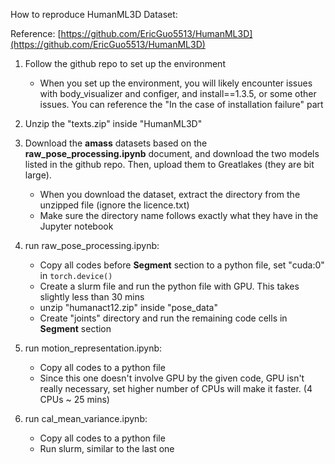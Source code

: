 How to reproduce HumanML3D Dataset:

Reference: [https://github.com/EricGuo5513/HumanML3D](https://github.com/EricGuo5513/HumanML3D)

1. Follow the github repo to set up the environment
	* When you set up the environment, you will likely encounter issues with body_visualizer and configer, and install==1.3.5, or some other issues. You can reference the "In the case of installation failure" part

2. Unzip the "texts.zip" inside "HumanML3D"

3. Download the **amass** datasets based on the **raw\_pose\_processing.ipynb** document, and download the two models listed in the github repo. Then, upload them to Greatlakes (they are bit large).
	* When you download the dataset, extract the directory from the unzipped file (ignore the licence.txt)
	* Make sure the directory name follows exactly what they have in the Jupyter notebook

4. run raw\_pose\_processing.ipynb:
	* Copy all codes before **Segment** section to a python file, set "cuda:0" in `torch.device()`
	* Create a slurm file and run the python file with GPU. This takes slightly less than 30 mins  
	* unzip "humanact12.zip" inside "pose_data"
	* Create "joints" directory and run the remaining code cells in **Segment** section

5. run motion_representation.ipynb:
	* Copy all codes to a python file
	* Since this one doesn't involve GPU by the given code, GPU isn't really necessary, set higher number of CPUs will make it faster. (4 CPUs ~ 25 mins)

6. run cal\_mean\_variance.ipynb:
	* Copy all codes to a python file
	* Run slurm, similar to the last one